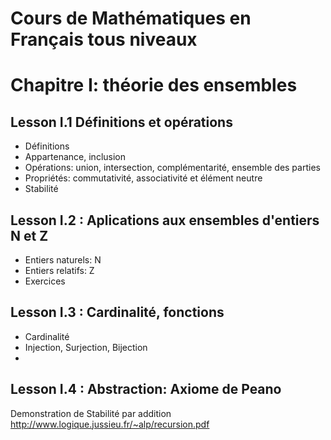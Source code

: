 # Cours de Mathématiques en Français tous niveaux

# Chapitre I: théorie des ensembles

## Lesson I.1 Définitions et opérations

* Définitions
* Appartenance, inclusion
* Opérations: union, intersection, complémentarité, ensemble des parties
* Propriétés: commutativité, associativité et élément neutre
* Stabilité

## Lesson I.2 : Aplications aux ensembles d'entiers N et Z

* Entiers naturels: N
* Entiers relatifs: Z
* Exercices

## Lesson I.3 : Cardinalité, fonctions

* Cardinalité
* Injection, Surjection, Bijection
*

## Lesson I.4 : Abstraction: Axiome de Peano
Demonstration de Stabilité par addition
http://www.logique.jussieu.fr/~alp/recursion.pdf
